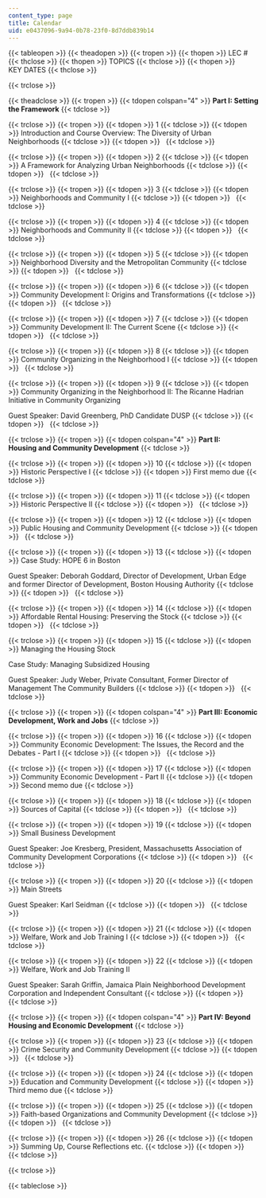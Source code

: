 ```yaml
---
content_type: page
title: Calendar
uid: e0437096-9a94-0b78-23f0-8d7ddb839b14
---
```


{{< tableopen >}}
{{< theadopen >}}
{{< tropen >}}
{{< thopen >}}
LEC #
{{< thclose >}}
{{< thopen >}}
TOPICS
{{< thclose >}}
{{< thopen >}}
KEY DATES
{{< thclose >}}

{{< trclose >}}

{{< theadclose >}}
{{< tropen >}}
{{< tdopen colspan="4" >}}
**Part I: Setting the Framework**
{{< tdclose >}}

{{< trclose >}}
{{< tropen >}}
{{< tdopen >}}
1
{{< tdclose >}}
{{< tdopen >}}
Introduction and Course Overview: The Diversity of Urban Neighborhoods
{{< tdclose >}}
{{< tdopen >}}
 
{{< tdclose >}}

{{< trclose >}}
{{< tropen >}}
{{< tdopen >}}
2
{{< tdclose >}}
{{< tdopen >}}
A Framework for Analyzing Urban Neighborhoods
{{< tdclose >}}
{{< tdopen >}}
 
{{< tdclose >}}

{{< trclose >}}
{{< tropen >}}
{{< tdopen >}}
3
{{< tdclose >}}
{{< tdopen >}}
Neighborhoods and Community I
{{< tdclose >}}
{{< tdopen >}}
 
{{< tdclose >}}

{{< trclose >}}
{{< tropen >}}
{{< tdopen >}}
4
{{< tdclose >}}
{{< tdopen >}}
Neighborhoods and Community II
{{< tdclose >}}
{{< tdopen >}}
 
{{< tdclose >}}

{{< trclose >}}
{{< tropen >}}
{{< tdopen >}}
5
{{< tdclose >}}
{{< tdopen >}}
Neighborhood Diversity and the Metropolitan Community
{{< tdclose >}}
{{< tdopen >}}
 
{{< tdclose >}}

{{< trclose >}}
{{< tropen >}}
{{< tdopen >}}
6
{{< tdclose >}}
{{< tdopen >}}
Community Development I: Origins and Transformations
{{< tdclose >}}
{{< tdopen >}}
 
{{< tdclose >}}

{{< trclose >}}
{{< tropen >}}
{{< tdopen >}}
7
{{< tdclose >}}
{{< tdopen >}}
Community Development II: The Current Scene
{{< tdclose >}}
{{< tdopen >}}
 
{{< tdclose >}}

{{< trclose >}}
{{< tropen >}}
{{< tdopen >}}
8
{{< tdclose >}}
{{< tdopen >}}
Community Organizing in the Neighborhood I
{{< tdclose >}}
{{< tdopen >}}
 
{{< tdclose >}}

{{< trclose >}}
{{< tropen >}}
{{< tdopen >}}
9
{{< tdclose >}}
{{< tdopen >}}
Community Organizing in the Neighborhood II: The Ricanne Hadrian Initiative in Community Organizing  
  
Guest Speaker: David Greenberg, PhD Candidate DUSP
{{< tdclose >}}
{{< tdopen >}}
 
{{< tdclose >}}

{{< trclose >}}
{{< tropen >}}
{{< tdopen colspan="4" >}}
**Part II: Housing and Community Development**
{{< tdclose >}}

{{< trclose >}}
{{< tropen >}}
{{< tdopen >}}
10
{{< tdclose >}}
{{< tdopen >}}
Historic Perspective I
{{< tdclose >}}
{{< tdopen >}}
First memo due
{{< tdclose >}}

{{< trclose >}}
{{< tropen >}}
{{< tdopen >}}
11
{{< tdclose >}}
{{< tdopen >}}
Historic Perspective II
{{< tdclose >}}
{{< tdopen >}}
 
{{< tdclose >}}

{{< trclose >}}
{{< tropen >}}
{{< tdopen >}}
12
{{< tdclose >}}
{{< tdopen >}}
Public Housing and Community Development
{{< tdclose >}}
{{< tdopen >}}
 
{{< tdclose >}}

{{< trclose >}}
{{< tropen >}}
{{< tdopen >}}
13
{{< tdclose >}}
{{< tdopen >}}
Case Study: HOPE 6 in Boston  
  
Guest Speaker: Deborah Goddard, Director of Development, Urban Edge and former Director of Development, Boston Housing Authority
{{< tdclose >}}
{{< tdopen >}}
 
{{< tdclose >}}

{{< trclose >}}
{{< tropen >}}
{{< tdopen >}}
14
{{< tdclose >}}
{{< tdopen >}}
Affordable Rental Housing: Preserving the Stock
{{< tdclose >}}
{{< tdopen >}}
 
{{< tdclose >}}

{{< trclose >}}
{{< tropen >}}
{{< tdopen >}}
15
{{< tdclose >}}
{{< tdopen >}}
Managing the Housing Stock  
  
Case Study: Managing Subsidized Housing  
  
Guest Speaker: Judy Weber, Private Consultant, Former Director of Management The Community Builders
{{< tdclose >}}
{{< tdopen >}}
 
{{< tdclose >}}

{{< trclose >}}
{{< tropen >}}
{{< tdopen colspan="4" >}}
**Part III: Economic Development, Work and Jobs**
{{< tdclose >}}

{{< trclose >}}
{{< tropen >}}
{{< tdopen >}}
16
{{< tdclose >}}
{{< tdopen >}}
Community Economic Development: The Issues, the Record and the Debates - Part I
{{< tdclose >}}
{{< tdopen >}}
 
{{< tdclose >}}

{{< trclose >}}
{{< tropen >}}
{{< tdopen >}}
17
{{< tdclose >}}
{{< tdopen >}}
Community Economic Development - Part II
{{< tdclose >}}
{{< tdopen >}}
Second memo due
{{< tdclose >}}

{{< trclose >}}
{{< tropen >}}
{{< tdopen >}}
18
{{< tdclose >}}
{{< tdopen >}}
Sources of Capital
{{< tdclose >}}
{{< tdopen >}}
 
{{< tdclose >}}

{{< trclose >}}
{{< tropen >}}
{{< tdopen >}}
19
{{< tdclose >}}
{{< tdopen >}}
Small Business Development  
  
Guest Speaker: Joe Kresberg, President, Massachusetts Association of Community Development Corporations
{{< tdclose >}}
{{< tdopen >}}
 
{{< tdclose >}}

{{< trclose >}}
{{< tropen >}}
{{< tdopen >}}
20
{{< tdclose >}}
{{< tdopen >}}
Main Streets  
  
Guest Speaker: Karl Seidman
{{< tdclose >}}
{{< tdopen >}}
 
{{< tdclose >}}

{{< trclose >}}
{{< tropen >}}
{{< tdopen >}}
21
{{< tdclose >}}
{{< tdopen >}}
Welfare, Work and Job Training I
{{< tdclose >}}
{{< tdopen >}}
 
{{< tdclose >}}

{{< trclose >}}
{{< tropen >}}
{{< tdopen >}}
22
{{< tdclose >}}
{{< tdopen >}}
Welfare, Work and Job Training II  
  
Guest Speaker: Sarah Griffin, Jamaica Plain Neighborhood Development Corporation and Independent Consultant
{{< tdclose >}}
{{< tdopen >}}
 
{{< tdclose >}}

{{< trclose >}}
{{< tropen >}}
{{< tdopen colspan="4" >}}
**Part IV: Beyond Housing and Economic Development**
{{< tdclose >}}

{{< trclose >}}
{{< tropen >}}
{{< tdopen >}}
23
{{< tdclose >}}
{{< tdopen >}}
Crime Security and Community Development
{{< tdclose >}}
{{< tdopen >}}
 
{{< tdclose >}}

{{< trclose >}}
{{< tropen >}}
{{< tdopen >}}
24
{{< tdclose >}}
{{< tdopen >}}
Education and Community Development
{{< tdclose >}}
{{< tdopen >}}
Third memo due
{{< tdclose >}}

{{< trclose >}}
{{< tropen >}}
{{< tdopen >}}
25
{{< tdclose >}}
{{< tdopen >}}
Faith-based Organizations and Community Development
{{< tdclose >}}
{{< tdopen >}}
 
{{< tdclose >}}

{{< trclose >}}
{{< tropen >}}
{{< tdopen >}}
26
{{< tdclose >}}
{{< tdopen >}}
Summing Up, Course Reflections etc.
{{< tdclose >}}
{{< tdopen >}}
 
{{< tdclose >}}

{{< trclose >}}

{{< tableclose >}}